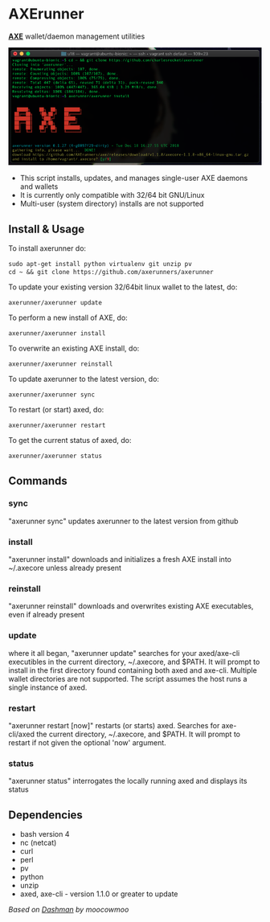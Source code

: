# AXErunner

**[AXE](https://github.com/AXErunners/axe)** wallet/daemon management utilities

![axerunner_scrnsht](https://raw.githubusercontent.com/AXErunners/media/master/etc/axerunner-v0127.png)

* This script installs, updates, and manages single-user AXE daemons and wallets
* It is currently only compatible with 32/64 bit GNU/Linux
* Multi-user (system directory) installs are not supported

## Install & Usage

To install axerunner do:

    sudo apt-get install python virtualenv git unzip pv
    cd ~ && git clone https://github.com/axerunners/axerunner

To update your existing version 32/64bit linux wallet to the latest, do:

    axerunner/axerunner update

To perform a new install of AXE, do:

    axerunner/axerunner install

To overwrite an existing AXE install, do:

    axerunner/axerunner reinstall

To update axerunner to the latest version, do:

    axerunner/axerunner sync

To restart (or start) axed, do:

    axerunner/axerunner restart

To get the current status of axed, do:

    axerunner/axerunner status


## Commands

### sync

"axerunner sync" updates axerunner to the latest version from github

### install

"axerunner install" downloads and initializes a fresh AXE install into ~/.axecore
unless already present

### reinstall

"axerunner reinstall" downloads and overwrites existing AXE executables, even if
already present

### update

where it all began, "axerunner update" searches for your axed/axe-cli
executibles in the current directory, ~/.axecore, and $PATH.  It will prompt
to install in the first directory found containing both axed and axe-cli.
Multiple wallet directories are not supported. The script assumes the host runs
a single instance of axed.

### restart

"axerunner restart [now]" restarts (or starts) axed. Searches for axe-cli/axed
the current directory, ~/.axecore, and $PATH. It will prompt to restart if not
given the optional 'now' argument.

### status

"axerunner status" interrogates the locally running axed and displays its status

## Dependencies

* bash version 4
* nc (netcat)
* curl
* perl
* pv
* python
* unzip
* axed, axe-cli - version 1.1.0 or greater to update

_Based on [Dashman](https://github.com/moocowmoo/dashman) by moocowmoo_
